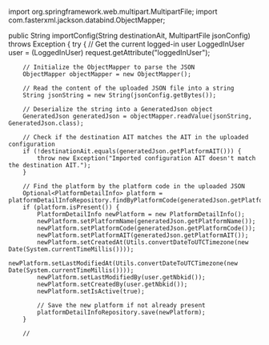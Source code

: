 import org.springframework.web.multipart.MultipartFile;
import com.fasterxml.jackson.databind.ObjectMapper;

public String importConfig(String destinationAit, MultipartFile jsonConfig) throws Exception {
    try {
        // Get the current logged-in user
        LoggedInUser user = (LoggedInUser) request.getAttribute("loggedInUser");

        // Initialize the ObjectMapper to parse the JSON
        ObjectMapper objectMapper = new ObjectMapper();

        // Read the content of the uploaded JSON file into a string
        String jsonString = new String(jsonConfig.getBytes());

        // Deserialize the string into a GeneratedJson object
        GeneratedJson generatedJson = objectMapper.readValue(jsonString, GeneratedJson.class);

        // Check if the destination AIT matches the AIT in the uploaded configuration
        if (!destinationAit.equals(generatedJson.getPlatformAIT())) {
            throw new Exception("Imported configuration AIT doesn't match the destination AIT.");
        }

        // Find the platform by the platform code in the uploaded JSON
        Optional<PlatformDetailInfo> platform = platformDetailInfoRepository.findByPlatformCode(generatedJson.getPlatformCode());
        if (platform.isPresent()) {
            PlatformDetailInfo newPlatform = new PlatformDetailInfo();
            newPlatform.setPlatformName(generatedJson.getPlatformName());
            newPlatform.setPlatformCode(generatedJson.getPlatformCode());
            newPlatform.setPlatformAIT(generatedJson.getPlatformAIT());
            newPlatform.setCreatedAt(Utils.convertDateToUTCTimezone(new Date(System.currentTimeMillis())));
            newPlatform.setLastModifiedAt(Utils.convertDateToUTCTimezone(new Date(System.currentTimeMillis())));
            newPlatform.setLastModifiedBy(user.getNbkid());
            newPlatform.setCreatedBy(user.getNbkid());
            newPlatform.setIsActive(true);

            // Save the new platform if not already present
            platformDetailInfoRepository.save(newPlatform);
        }

        //
